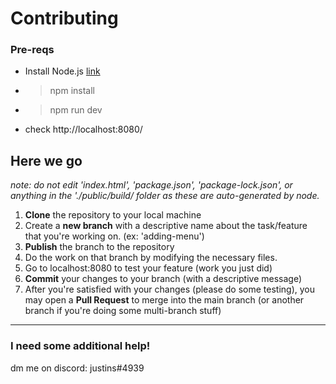 # Contributing

### Pre-reqs
* Install Node.js [link](https://nodejs.org/en/download/)
* > npm install
* > npm run dev
* check http://localhost:8080/

## Here we go

*note: do not edit 'index.html', 'package.json', 'package-lock.json', or anything in the './public/build/ folder as these are auto-generated by node.*

1. **Clone** the repository to your local machine
2. Create a **new branch** with a descriptive name about the task/feature that you're working on. (ex: 'adding-menu')
3. **Publish** the branch to the repository
4. Do the work on that branch by modifying the necessary files.
5. Go to localhost:8080 to test your feature (work you just did)
6. **Commit** your changes to your branch (with a descriptive message)
7. After you're satisfied with your changes (please do some testing), you may open a **Pull Request** to merge into the main branch (or another branch if you're doing some multi-branch stuff) 

----
### I need some additional help!
dm me on discord: justins#4939
